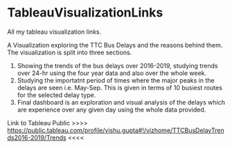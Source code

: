 # TableauVisualizationLinks
All my tableau visualization links.


A Visualization exploring the TTC Bus Delays and the reasons behind them. The visualization is split into three sections.
1. Showing the trends of the bus delays over 2016-2019, studying trends over 24-hr using the four year data and also over the whole week.
2. Studying the importatnt period of times where the major peaks in the delays are seen i.e. May-Sep. This is given in terms of 10 busiest routes for the selected delay type.
3. Final dashboard is an exploration and visual analysis of the delays which are experience over any given day using the whole data provided.

Link to Tableau Public >>>> https://public.tableau.com/profile/vishu.gupta#!/vizhome/TTCBusDelayTrends2016-2019/Trends  <<<<
  
